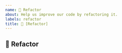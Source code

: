 ```yaml
---
name: 🔧 Refactor
about: Help us improve our code by refactoring it.
labels: refactor
title: 🔧 [Refactor]
---
```


## 🔧 Refactor
<!-- Describe your issue in detail. Include screenshots if needed. Give us as much information as possible. Use a clear and concise description of what the problem is.-->

